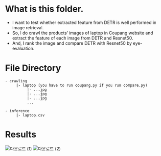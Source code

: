 # What is this folder.

- I want to test whether extracted feature from DETR is well performed in image retrieval.
- So, I do crawl the products' images of laptop in Coupang website and extract the feature of each image from DETR and Resnet50.
- And, I rank the image and compare DETR with Resnet50 by eye-evaluation.

# File Directory

```
- crawling  
     |- laptop (you have to run coupang.py if you run compare.py)
          |- ...jpg
          |- ...jpg
          |- ...jpg
          ...

- inference  
     |- laptop.csv
```
# Results
![다운로드 (1)](https://github.com/gotang31/vision_basic/assets/147139248/502d18a2-2b0b-4542-894b-f10464b4a58a)
![다운로드 (2)](https://github.com/gotang31/vision_basic/assets/147139248/9b900520-a0c0-40bf-89be-3ebeb5d74f97)

